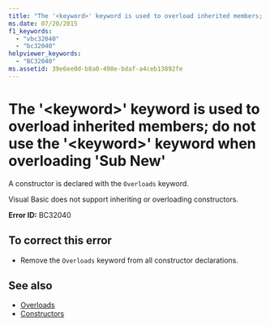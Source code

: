 ```yaml
---
title: "The '<keyword>' keyword is used to overload inherited members; do not use the '<keyword>' keyword when overloading 'Sub New'"
ms.date: 07/20/2015
f1_keywords: 
  - "vbc32040"
  - "bc32040"
helpviewer_keywords: 
  - "BC32040"
ms.assetid: 39e6ee0d-b8a0-498e-bdaf-a4ceb13892fe
---
```

# The '\<keyword>' keyword is used to overload inherited members; do not use the '\<keyword>' keyword when overloading 'Sub New'
A constructor is declared with the `Overloads` keyword.  
  
 Visual Basic does not support inheriting or overloading constructors.  
  
 **Error ID:** BC32040  
  
## To correct this error  
  
- Remove the `Overloads` keyword from all constructor declarations.  
  
## See also

- [Overloads](../../visual-basic/language-reference/modifiers/overloads.md)
- [Constructors](~/docs/visual-basic/programming-guide/concepts/object-oriented-programming.md#constructors)
